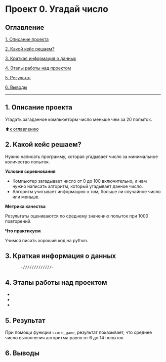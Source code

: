 # **Проект 0. Угадай число**

## **Оглавление**
[1. Описание проекта](https://github.com/AlexandrYarin/Lessons_by_SF/tree/main/project_0/README.md#Оглавление)

[2. Какой кейс решаем?](https://github.com/AlexandrYarin/Lessons_by_SF/tree/main/project_0/README.md#Какой_кейс_решаем?)

[3. Краткая информация о данных](https://github.com/AlexandrYarin/Lessons_by_SF/tree/main/project_0/README.md#Краткая_информация_о_данных)

[4. Этапы работы над проектом](https://github.com/AlexandrYarin/Lessons_by_SF/tree/main/project_0/README.md#Этапы_работы_над_проектом)

[5. Результат](https://github.com/AlexandrYarin/Lessons_by_SF/tree/main/project_0/README.md#Результат)

[6. Выводы](https://github.com/AlexandrYarin/Lessons_by_SF/tree/main/project_0/README.md#Выводы)

---


## **1. Описание проекта**
Угадать загаданное компьюеторм число меньше чем за 20 попыток.

:arrow_up:[к оглавлению](https://github.com/AlexandrYarin/Lessons_by_SF/blob/main/project_0/README.md#Оглавление)

## **2. Какой кейс решаем?**
Нужно написать программу, которая угадывает число за минимальное количество попыток.

 **Условия соревнования**
 - Компьютер загадывает число от 0 до 100 включительно, и нам нужно написать алгоритм, который угадывает данное число.
 - Алгоритм учитывает информацию о том, больше ли случайное число или меньше.

 **Метрика качества**

 Результаты оцениваются по среднему значению попыток при 1000 повторений.

 **Что практикуем**

 Учимся писать хороший код на python.


## **3. Краткая информация о данных**
           -/////////////-

## **4. Этапы работы над проектом**
-  
- 
-



## **5. Результат** <a name="Результат"></a> 
При помощи функции `score_game`, результат показывает, что среднее число выполнения алгоритма равно от 6 до 14 попыток.

## **6. Выводы**
